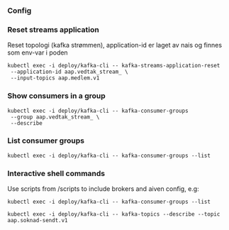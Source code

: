### Config

### Reset streams application
Reset topologi (kafka strømmen), application-id er laget av nais og finnes som env-var i poden
```shell
kubectl exec -i deploy/kafka-cli -- kafka-streams-application-reset 
 --application-id aap.vedtak_stream_ \
 --input-topics aap.medlem.v1
```

### Show consumers in a group
```shell
kubectl exec -i deploy/kafka-cli -- kafka-consumer-groups
 --group aap.vedtak_stream_ \
 --describe
```

### List consumer groups
```shell
kubectl exec -i deploy/kafka-cli -- kafka-consumer-groups --list
```

### Interactive shell commands
Use scripts from /scripts to include brokers and aiven config, e.g:

```shell
kubectl exec -i deploy/kafka-cli -- kafka-consumer-groups --list
```

```shell
kubectl exec -i deploy/kafka-cli -- kafka-topics --describe --topic aap.soknad-sendt.v1 
```

